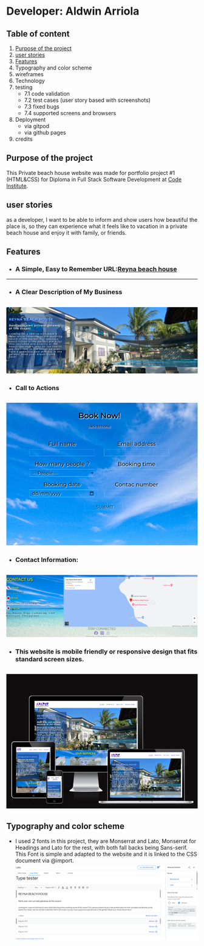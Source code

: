 # Developer: Aldwin Arriola

## Table of content
1. [Purpose of the project](#purpose-of-the-project)
2. [user stories](#user-stories)
3. [Features](#features)
4. Typography and color scheme
5. wireframes
6. Technology
7. testing
   - 7.1 code validation
   - 7.2 test cases (user story based with screenshots)
   - 7.3 fixed bugs
   - 7.4 supported screens and browsers
8. Deployment
   - via gitpod
   - via github pages
9. credits

## Purpose of the project
This Private beach house website was made for portfolio project #1 (HTML&CSS) for Diploma in Full Stack Software Development at [Code Institute](https://codeinstitute.net/).
## user stories
as a developer, I want to be able to inform and show users how beautiful the place is, so they can experience what it feels like to vacation in a private beach house and enjoy it with family, or friends.
## Features
- ### A Simple, Easy to Remember URL:[Reyna beach house](https://araldwin.github.io/Project-1/)
-----
- ### A Clear Description of My Business
![RBH-features](/docs/RBH-features.png)
-----
- ### Call to Actions
![RBH-calltoacktion](/docs/RBH-calltoacktion.png)
-----
- ### Contact Information:
![RBH-contactinfo](/docs/RBH-contactinfo.png)
-----
- ### This website is mobile friendly or responsive design that fits standard screen sizes.
![RBH-iamresponsive](/docs/RBH-iamresponsive.png)
-----
## Typography and color scheme
- I used 2 fonts in this project, they are Monserrat and Lato, Monserrat for Headings and Lato for the rest, with both fall backs being Sans-serif. This Font is simple and adapted to the website and it is linked to the CSS document via @import.
![RBH-typhograpghy](/docs/RBH-typhography.png)

